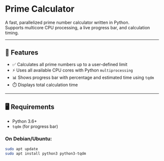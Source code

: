 # Prime Calculator

A fast, parallelized prime number calculator written in Python.  
Supports multicore CPU processing, a live progress bar, and calculation timing.

---

## 🚀 Features

- ✅ Calculates all prime numbers up to a user-defined limit
- ⚡ Uses all available CPU cores with Python `multiprocessing`
- 📊 Shows progress bar with percentage and estimated time using `tqdm`
- ⏱️ Displays total calculation time

---

## 🖥️ Requirements

- Python 3.6+
- `tqdm` (for progress bar)

### On Debian/Ubuntu:

```bash
sudo apt update
sudo apt install python3 python3-tqdm
